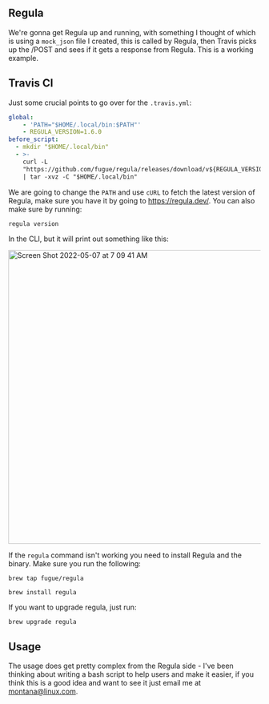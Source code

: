 ## Regula

We're gonna get Regula up and running, with something I thought of which is using a `mock_json` file I created, this is called by Regula, then Travis picks up the /POST and sees if it gets a response from Regula. This is a working example. 

## Travis CI 

Just some crucial points to go over for the `.travis.yml`: 


```yaml
global:
    - 'PATH="$HOME/.local/bin:$PATH"'
    - REGULA_VERSION=1.6.0
before_script:
  - mkdir "$HOME/.local/bin"
  - >-
    curl -L
    "https://github.com/fugue/regula/releases/download/v${REGULA_VERSION}/regula_${REGULA_VERSION}_Linux_x86_64.tar.gz"
    | tar -xvz -C "$HOME/.local/bin"
```

We are going to change the `PATH` and use `cURL` to fetch the latest version of Regula, make sure you have it by going to https://regula.dev/. You can also make sure by running: 

```bash
regula version
``` 

In the CLI, but it will print out something like this: 


<img width="587" alt="Screen Shot 2022-05-07 at 7 09 41 AM" src="https://user-images.githubusercontent.com/20936398/167257899-26f89d71-dd03-43e5-89c2-a317a5323b04.png">

If the `regula` command isn't working you need to install Regula and the binary. Make sure you run the following:

```
brew tap fugue/regula
```
```
brew install regula
```

If you want to upgrade regula, just run:

```
brew upgrade regula
```

## Usage

The usage does get pretty complex from the Regula side - I've been thinking about writing a bash script to help users and make it easier, if you think this is a good idea and want to see it just email me at [montana@linux.com](mailto:montana@linux.com).
